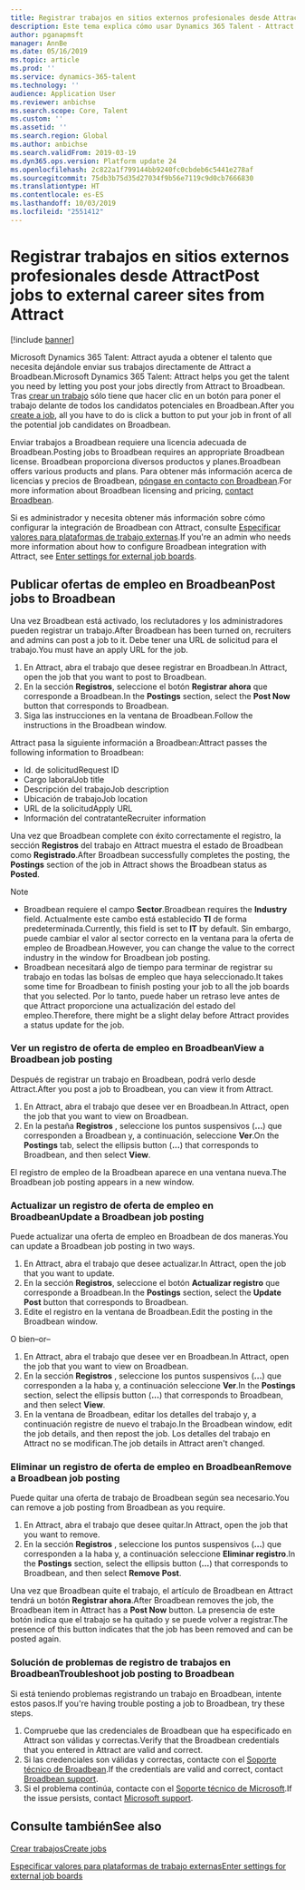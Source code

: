 ```yaml
---
title: Registrar trabajos en sitios externos profesionales desde Attract
description: Este tema explica cómo usar Dynamics 365 Talent - Attract para registrar trabajos en sitios de contratación externos
author: pganapmsft
manager: AnnBe
ms.date: 05/16/2019
ms.topic: article
ms.prod: ''
ms.service: dynamics-365-talent
ms.technology: ''
audience: Application User
ms.reviewer: anbichse
ms.search.scope: Core, Talent
ms.custom: ''
ms.assetid: ''
ms.search.region: Global
ms.author: anbichse
ms.search.validFrom: 2019-03-19
ms.dyn365.ops.version: Platform update 24
ms.openlocfilehash: 2c822a1f799144bb9240fc0cbdeb6c5441e278af
ms.sourcegitcommit: 75db3b75d35d27034f9b56e7119c9d0cb7666830
ms.translationtype: HT
ms.contentlocale: es-ES
ms.lasthandoff: 10/03/2019
ms.locfileid: "2551412"
---
```

# <a name="post-jobs-to-external-career-sites-from-attract"></a><span data-ttu-id="c0383-103">Registrar trabajos en sitios externos profesionales desde Attract</span><span class="sxs-lookup"><span data-stu-id="c0383-103">Post jobs to external career sites from Attract</span></span>

[!include [banner](../includes/banner.md)]

<span data-ttu-id="c0383-104">Microsoft Dynamics 365 Talent: Attract ayuda a obtener el talento que necesita dejándole enviar sus trabajos directamente de Attract a Broadbean.</span><span class="sxs-lookup"><span data-stu-id="c0383-104">Microsoft Dynamics 365 Talent: Attract helps you get the talent you need by letting you post your jobs directly from Attract to Broadbean.</span></span> <span data-ttu-id="c0383-105">Tras [crear un trabajo](./creating-jobs-attract.md) sólo tiene que hacer clic en un botón para poner el trabajo delante de todos los candidatos potenciales en Broadbean.</span><span class="sxs-lookup"><span data-stu-id="c0383-105">After you [create a job](./creating-jobs-attract.md), all you have to do is click a button to put your job in front of all the potential job candidates on Broadbean.</span></span>

<span data-ttu-id="c0383-106">Enviar trabajos a Broadbean requiere una licencia adecuada de Broadbean.</span><span class="sxs-lookup"><span data-stu-id="c0383-106">Posting jobs to Broadbean requires an appropriate Broadbean license.</span></span> <span data-ttu-id="c0383-107">Broadbean proporciona diversos productos y planes.</span><span class="sxs-lookup"><span data-stu-id="c0383-107">Broadbean offers various products and plans.</span></span> <span data-ttu-id="c0383-108">Para obtener más información acerca de licencias y precios de Broadbean, [póngase en contacto con Broadbean](https://www.broadbean.com/contact-us/).</span><span class="sxs-lookup"><span data-stu-id="c0383-108">For more information about Broadbean licensing and pricing, [contact Broadbean](https://www.broadbean.com/contact-us/).</span></span>

<span data-ttu-id="c0383-109">Si es administrador y necesita obtener más información sobre cómo configurar la integración de Broadbean con Attract, consulte [Especificar valores para plataformas de trabajo externas](./attract-admin-job-board-settings.md).</span><span class="sxs-lookup"><span data-stu-id="c0383-109">If you're an admin who needs more information about how to configure Broadbean integration with Attract, see [Enter settings for external job boards](./attract-admin-job-board-settings.md).</span></span>

## <a name="post-jobs-to-broadbean"></a><span data-ttu-id="c0383-110">Publicar ofertas de empleo en Broadbean</span><span class="sxs-lookup"><span data-stu-id="c0383-110">Post jobs to Broadbean</span></span>

<span data-ttu-id="c0383-111">Una vez Broadbean está activado, los reclutadores y los administradores pueden registrar un trabajo.</span><span class="sxs-lookup"><span data-stu-id="c0383-111">After Broadbean has been turned on, recruiters and admins can post a job to it.</span></span> <span data-ttu-id="c0383-112">Debe tener una URL de solicitud para el trabajo.</span><span class="sxs-lookup"><span data-stu-id="c0383-112">You must have an apply URL for the job.</span></span>

1. <span data-ttu-id="c0383-113">En Attract, abra el trabajo que desee registrar en Broadbean.</span><span class="sxs-lookup"><span data-stu-id="c0383-113">In Attract, open the job that you want to post to Broadbean.</span></span>
2. <span data-ttu-id="c0383-114">En la sección **Registros**, seleccione el botón **Registrar ahora** que corresponde a Broadbean.</span><span class="sxs-lookup"><span data-stu-id="c0383-114">In the **Postings** section, select the **Post Now** button that corresponds to Broadbean.</span></span>
3. <span data-ttu-id="c0383-115">Siga las instrucciones en la ventana de Broadbean.</span><span class="sxs-lookup"><span data-stu-id="c0383-115">Follow the instructions in the Broadbean window.</span></span>

<span data-ttu-id="c0383-116">Attract pasa la siguiente información a Broadbean:</span><span class="sxs-lookup"><span data-stu-id="c0383-116">Attract passes the following information to Broadbean:</span></span>

- <span data-ttu-id="c0383-117">Id. de solicitud</span><span class="sxs-lookup"><span data-stu-id="c0383-117">Request ID</span></span>
- <span data-ttu-id="c0383-118">Cargo laboral</span><span class="sxs-lookup"><span data-stu-id="c0383-118">Job title</span></span>
- <span data-ttu-id="c0383-119">Descripción del trabajo</span><span class="sxs-lookup"><span data-stu-id="c0383-119">Job description</span></span>
- <span data-ttu-id="c0383-120">Ubicación de trabajo</span><span class="sxs-lookup"><span data-stu-id="c0383-120">Job location</span></span>
- <span data-ttu-id="c0383-121">URL de la solicitud</span><span class="sxs-lookup"><span data-stu-id="c0383-121">Apply URL</span></span>
- <span data-ttu-id="c0383-122">Información del contratante</span><span class="sxs-lookup"><span data-stu-id="c0383-122">Recruiter information</span></span>

<span data-ttu-id="c0383-123">Una vez que Broadbean complete con éxito correctamente el registro, la sección **Registros** del trabajo en Attract muestra el estado de Broadbean como **Registrado**.</span><span class="sxs-lookup"><span data-stu-id="c0383-123">After Broadbean successfully completes the posting, the **Postings** section of the job in Attract shows the Broadbean status as **Posted**.</span></span>

> [!NOTE]
> - <span data-ttu-id="c0383-124">Broadbean requiere el campo **Sector**.</span><span class="sxs-lookup"><span data-stu-id="c0383-124">Broadbean requires the **Industry** field.</span></span> <span data-ttu-id="c0383-125">Actualmente este cambo está establecido **TI** de forma predeterminada.</span><span class="sxs-lookup"><span data-stu-id="c0383-125">Currently, this field is set to **IT** by default.</span></span> <span data-ttu-id="c0383-126">Sin embargo, puede cambiar el valor al sector correcto en la ventana para la oferta de empleo de Broadbean.</span><span class="sxs-lookup"><span data-stu-id="c0383-126">However, you can change the value to the correct industry in the window for Broadbean job posting.</span></span>
> - <span data-ttu-id="c0383-127">Broadbean necesitará algo de tiempo para terminar de registrar su trabajo en todas las bolsas de empleo que haya seleccionado.</span><span class="sxs-lookup"><span data-stu-id="c0383-127">It takes some time for Broadbean to finish posting your job to all the job boards that you selected.</span></span> <span data-ttu-id="c0383-128">Por lo tanto, puede haber un retraso leve antes de que Attract proporcione una actualización del estado del empleo.</span><span class="sxs-lookup"><span data-stu-id="c0383-128">Therefore, there might be a slight delay before Attract provides a status update for the job.</span></span>

### <a name="view-a-broadbean-job-posting"></a><span data-ttu-id="c0383-129">Ver un registro de oferta de empleo en Broadbean</span><span class="sxs-lookup"><span data-stu-id="c0383-129">View a Broadbean job posting</span></span>

<span data-ttu-id="c0383-130">Después de registrar un trabajo en Broadbean, podrá verlo desde Attract.</span><span class="sxs-lookup"><span data-stu-id="c0383-130">After you post a job to Broadbean, you can view it from Attract.</span></span>

1. <span data-ttu-id="c0383-131">En Attract, abra el trabajo que desee ver en Broadbean.</span><span class="sxs-lookup"><span data-stu-id="c0383-131">In Attract, open the job that you want to view on Broadbean.</span></span>
2. <span data-ttu-id="c0383-132">En la pestaña **Registros** , seleccione los puntos suspensivos (**…**) que corresponden a Broadbean y, a continuación, seleccione **Ver**.</span><span class="sxs-lookup"><span data-stu-id="c0383-132">On the **Postings** tab, select the ellipsis button (**...**) that corresponds to Broadbean, and then select **View**.</span></span>

<span data-ttu-id="c0383-133">El registro de empleo de la Broadbean aparece en una ventana nueva.</span><span class="sxs-lookup"><span data-stu-id="c0383-133">The Broadbean job posting appears in a new window.</span></span>

### <a name="update-a-broadbean-job-posting"></a><span data-ttu-id="c0383-134">Actualizar un registro de oferta de empleo en Broadbean</span><span class="sxs-lookup"><span data-stu-id="c0383-134">Update a Broadbean job posting</span></span>

<span data-ttu-id="c0383-135">Puede actualizar una oferta de empleo en Broadbean de dos maneras.</span><span class="sxs-lookup"><span data-stu-id="c0383-135">You can update a Broadbean job posting in two ways.</span></span>

1. <span data-ttu-id="c0383-136">En Attract, abra el trabajo que desee actualizar.</span><span class="sxs-lookup"><span data-stu-id="c0383-136">In Attract, open the job that you want to update.</span></span>
2. <span data-ttu-id="c0383-137">En la sección **Registros**, seleccione el botón **Actualizar registro** que corresponde a Broadbean.</span><span class="sxs-lookup"><span data-stu-id="c0383-137">In the **Postings** section, select the **Update Post** button that corresponds to Broadbean.</span></span>
3. <span data-ttu-id="c0383-138">Edite el registro en la ventana de Broadbean.</span><span class="sxs-lookup"><span data-stu-id="c0383-138">Edit the posting in the Broadbean window.</span></span>

<span data-ttu-id="c0383-139">O bien</span><span class="sxs-lookup"><span data-stu-id="c0383-139">–or–</span></span>

1. <span data-ttu-id="c0383-140">En Attract, abra el trabajo que desee ver en Broadbean.</span><span class="sxs-lookup"><span data-stu-id="c0383-140">In Attract, open the job that you want to view on Broadbean.</span></span>
2. <span data-ttu-id="c0383-141">En la sección **Registros** , seleccione los puntos suspensivos (**…**) que corresponden a la haba y, a continuación seleccione **Ver**.</span><span class="sxs-lookup"><span data-stu-id="c0383-141">In the **Postings** section, select the ellipsis button (**...**) that corresponds to Broadbean, and then select **View**.</span></span>
3. <span data-ttu-id="c0383-142">En la ventana de Broadbean, editar los detalles del trabajo y, a continuación registre de nuevo el trabajo.</span><span class="sxs-lookup"><span data-stu-id="c0383-142">In the Broadbean window, edit the job details, and then repost the job.</span></span> <span data-ttu-id="c0383-143">Los detalles del trabajo en Attract no se modifican.</span><span class="sxs-lookup"><span data-stu-id="c0383-143">The job details in Attract aren't changed.</span></span>

### <a name="remove-a-broadbean-job-posting"></a><span data-ttu-id="c0383-144">Eliminar un registro de oferta de empleo en Broadbean</span><span class="sxs-lookup"><span data-stu-id="c0383-144">Remove a Broadbean job posting</span></span>

<span data-ttu-id="c0383-145">Puede quitar una oferta de trabajo de Broadbean según sea necesario.</span><span class="sxs-lookup"><span data-stu-id="c0383-145">You can remove a job posting from Broadbean as you require.</span></span>

1. <span data-ttu-id="c0383-146">En Attract, abra el trabajo que desee quitar.</span><span class="sxs-lookup"><span data-stu-id="c0383-146">In Attract, open the job that you want to remove.</span></span>
2. <span data-ttu-id="c0383-147">En la sección **Registros** , seleccione los puntos suspensivos (**…**) que corresponden a la haba y, a continuación seleccione **Eliminar registro**.</span><span class="sxs-lookup"><span data-stu-id="c0383-147">In the **Postings** section, select the ellipsis button (**...**) that corresponds to Broadbean, and then select **Remove Post**.</span></span>

<span data-ttu-id="c0383-148">Una vez que Broadbean quite el trabajo, el artículo de Broadbean en Attract tendrá un botón **Registrar ahora**.</span><span class="sxs-lookup"><span data-stu-id="c0383-148">After Broadbean removes the job, the Broadbean item in Attract has a **Post Now** button.</span></span> <span data-ttu-id="c0383-149">La presencia de este botón indica que el trabajo se ha quitado y se puede volver a registrar.</span><span class="sxs-lookup"><span data-stu-id="c0383-149">The presence of this button indicates that the job has been removed and can be posted again.</span></span>

### <a name="troubleshoot-job-posting-to-broadbean"></a><span data-ttu-id="c0383-150">Solución de problemas de registro de trabajos en Broadbean</span><span class="sxs-lookup"><span data-stu-id="c0383-150">Troubleshoot job posting to Broadbean</span></span>

<span data-ttu-id="c0383-151">Si está teniendo problemas registrando un trabajo en Broadbean, intente estos pasos.</span><span class="sxs-lookup"><span data-stu-id="c0383-151">If you're having trouble posting a job to Broadbean, try these steps.</span></span>

1. <span data-ttu-id="c0383-152">Compruebe que las credenciales de Broadbean que ha especificado en Attract son válidas y correctas.</span><span class="sxs-lookup"><span data-stu-id="c0383-152">Verify that the Broadbean credentials that you entered in Attract are valid and correct.</span></span>
2. <span data-ttu-id="c0383-153">Si las credenciales son válidas y correctas, contacte con el [Soporte técnico de Broadbean](https://www.broadbean.com/resources/support/).</span><span class="sxs-lookup"><span data-stu-id="c0383-153">If the credentials are valid and correct, contact [Broadbean support](https://www.broadbean.com/resources/support/).</span></span>
3. <span data-ttu-id="c0383-154">Si el problema continúa, contacte con el [Soporte técnico de Microsoft](./talent-support.md).</span><span class="sxs-lookup"><span data-stu-id="c0383-154">If the issue persists, contact [Microsoft support](./talent-support.md).</span></span>

## <a name="see-also"></a><span data-ttu-id="c0383-155">Consulte también</span><span class="sxs-lookup"><span data-stu-id="c0383-155">See also</span></span>

[<span data-ttu-id="c0383-156">Crear trabajos</span><span class="sxs-lookup"><span data-stu-id="c0383-156">Create jobs</span></span>](./creating-jobs-attract.md)

[<span data-ttu-id="c0383-157">Especificar valores para plataformas de trabajo externas</span><span class="sxs-lookup"><span data-stu-id="c0383-157">Enter settings for external job boards</span></span>](./attract-admin-job-board-settings.md)
